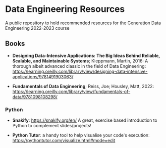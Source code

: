 # Data Engineering Resources
A public repository to hold recommended resources for the Generation Data Engineering 2022-2023 course

## Books

* __Designing Data-Intensive Applications: The Big Ideas Behind Reliable, Scalable, and Maintainable Systems__; Kleppmann, Martin, 2016: A thorough albeit advanced classic in the field of Data Engineering: https://learning.oreilly.com/library/view/designing-data-intensive-applications/9781491903063/

* __Fundamentals of Data Engineering__; Reiss, Joe; Housley, Matt, 2022: https://learning.oreilly.com/library/view/fundamentals-of-data/9781098108298/

### Python

* __Snakify__: https://snakify.org/en/ A great, exercise based introduction to Python to complement slides/projects!

* __Python Tutor__: a handy tool to help visualise your code's execution: https://pythontutor.com/visualize.html#mode=edit


